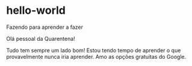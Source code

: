 # hello-world
Fazendo para aprender a fazer

Olá pessoal da Quarentena!

Tudo tem sempre um lado bom!
Estou tendo tempo de aprender o que 
provavelmente nunca iria aprender.
Amo as opções gratuitas do Google.
